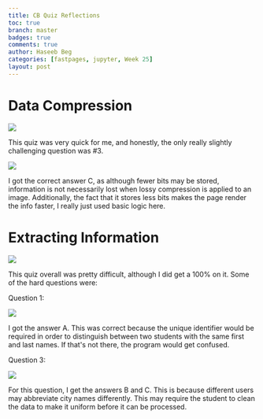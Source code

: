 ```yaml
---
title: CB Quiz Reflections
toc: true
branch: master
badges: true
comments: true
author: Haseeb Beg
categories: [fastpages, jupyter, Week 25] 
layout: post
---
```

# Data Compression

![]({{site.baseurl}}/images/cbquizdatacompression.png)

This quiz was very quick for me, and honestly, the only really slightly challenging question was #3.

![]({{site.baseurl}}/images/q3cbquiz3.png)

 I got the correct answer C, as although fewer bits may be stored, information is not necessarily lost when lossy compression is applied to an image. Additionally, the fact that it stores less bits makes the page render the info faster, I really just used basic logic here.


# Extracting Information

![]({{site.baseurl}}/images/extractinginfocb.png)

This quiz overall was pretty difficult, although I did get a 100% on it. Some of the hard questions were:

Question 1:

![]({{site.baseurl}}/images/QQ1.png)

I got the answer A. This was correct because the unique identifier would be required in order to distinguish between two students with the same first and last names. If that's not there, the program would get confused.



Question 3:

![]({{site.baseurl}}/images/QQ3.png)

For this question, I get the answers B and C. This is because different users may abbreviate city names differently. This may require the student to clean the data to make it uniform before it can be processed.


